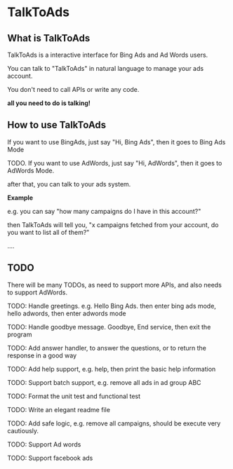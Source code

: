 # TalkToAds

## What is TalkToAds
TalkToAds is a interactive interface for Bing Ads and Ad Words users.

You can talk to "TalkToAds" in natural language to manage your ads account.

You don't need to call APIs or write any code.


**all you need to do is talking!**



## How to use TalkToAds
If you want to use BingAds, just say "Hi, Bing Ads", then it goes to Bing Ads Mode

TODO. If you want to use AdWords, just say "Hi, AdWords", then it goes to AdWords Mode.

after that, you can talk to your ads system.


**Example**

e.g. you can say "how many campaigns do I have in this account?"

then TalkToAds will tell you, "x campaigns fetched from your account, do you want to list all of them?"

....


## TODO
There will be many TODOs, as need to support more APIs, and also needs to support AdWords.

TODO: Handle greetings. e.g. Hello Bing Ads. then enter bing ads mode, hello adwords, then enter adwords mode

TODO: Handle goodbye message. Goodbye, End service, then exit the program

TODO: Add answer handler, to answer the questions, or to return the response in a good way

TODO: Add help support, e.g. help, then print the basic help information

TODO: Support batch support, e.g. remove all ads in ad group ABC

TODO: Format the unit test and functional test

TODO: Write an elegant readme file

TODO: Add safe logic, e.g. remove all campaigns, should be execute very cautiously.

TODO: Support Ad words

TODO: Support facebook ads

